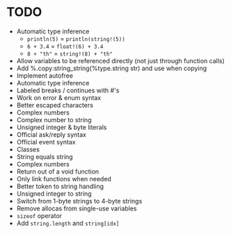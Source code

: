 # TODO
- Automatic type inference 
    - `println(5)` = `println(string!(5))`
    - `6 + 3.4` = `float!(6) + 3.4`
    - `8 + "th"` = `string!(8) + "th"`
- Allow variables to be referenced directly (not just through function calls)
- Add %.copy:string_string(%type.string str) and use when copying
- Implement autofree
- Automatic type inference 
- Labeled breaks / continues with #'s
- Work on error & enum syntax
- Better escaped characters
- Complex numbers
- Complex number to string
- Unsigned integer & byte literals
- Official ask/reply syntax
- Official event syntax
- Classes
- String equals string 
- Complex numbers
- Return out of a void function
- Only link functions when needed
- Better token to string handling
- Unsigned integer to string
- Switch from 1-byte strings to 4-byte strings
- Remove allocas from single-use variables
- `sizeof` operator
- Add `string.length` and `string[idx]`